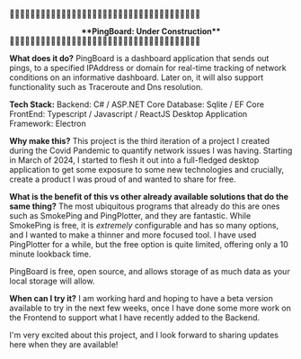 🚧🚧🚧🚧🚧🚧🚧🚧🚧🚧🚧🚧🚧🚧🚧🚧🚧🚧🚧🚧🚧🚧🚧🚧🚧🚧🚧🚧🚧🚧🚧🚧🚧🚧🚧🚧🚧
 <div align="center"> <b>**PingBoard: Under Construction**</b> </div>
🚧🚧🚧🚧🚧🚧🚧🚧🚧🚧🚧🚧🚧🚧🚧🚧🚧🚧🚧🚧🚧🚧🚧🚧🚧🚧🚧🚧🚧🚧🚧🚧🚧🚧🚧🚧🚧

**What does it do?**
PingBoard is a dashboard application that sends out pings, to a specified IPAddress or domain 
for real-time tracking of network conditions on an informative dashboard.  Later on, it will also support functionality 
such as Traceroute and Dns resolution.


**Tech Stack:**
Backend: C# / ASP.NET Core 
Database: Sqlite / EF Core
FrontEnd: Typescript / Javascript / ReactJS
Desktop Application Framework: Electron


**Why make this?**
This project is the third iteration of a project I created during the Covid Pandemic to quantify network issues
I was having. Starting in March of 2024, I started to flesh it out into a full-fledged desktop application to
get some exposure to some new technologies and crucially, create a product I was proud of and wanted to share for free.


**What is the benefit of this vs other already available solutions that do the same thing?**
The most ubiquitous programs that already do this are ones such as SmokePing and PingPlotter, and they are fantastic.
While SmokePing is free, it is *extremely* configurable and has so many options, and I wanted to make a thinner and more focused
tool. I have used PingPlotter for a while, but the free option is quite limited, offering only a 10 minute lookback time.

PingBoard is free, open source, and allows storage of as much data as your local storage will allow.


**When can I try it?**
I am working hard and hoping to have a beta version available to try in the next few weeks, once I have 
done some more work on the Frontend to support what I have recently added to the Backend.


I'm very excited about this project, and I look forward to sharing updates here when they are available!
